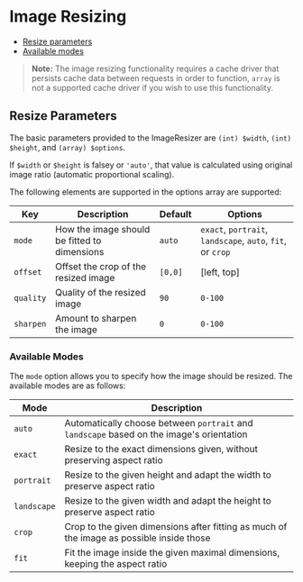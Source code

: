 # Image Resizing

- [Resize parameters](#resize-parameters)
- [Available modes](#available-modes)
<!-- - [Resize sources](#resize-sources) -->

>**Note:** The image resizing functionality requires a cache driver that persists cache data between requests in order to function, `array` is not a supported cache driver if you wish to use this functionality.

<a name="resize-parameters"></a>
## Resize Parameters

The basic parameters provided to the ImageResizer are `(int) $width`, `(int) $height`, and `(array) $options`.

If `$width` or `$height` is falsey or `'auto'`, that value is calculated using original image ratio (automatic proportional scaling).

The following elements are supported in the options array are supported:

Key | Description | Default | Options
--- | --- | --- | ---
`mode` | How the image should be fitted to dimensions | `auto` | `exact`, `portrait`, `landscape`, `auto`, `fit`, or `crop`
`offset` | Offset the crop of the resized image | `[0,0]` | [left, top]
`quality` | Quality of the resized image | `90` | `0-100`
`sharpen` | Amount to sharpen the image | `0` | `0-100`

<a name="available-modes"></a>
### Available Modes

The `mode` option allows you to specify how the image should be resized. The available modes are as follows:

Mode | Description
--- | ---
`auto` | Automatically choose between `portrait` and `landscape` based on the image's orientation
`exact` | Resize to the exact dimensions given, without preserving aspect ratio
`portrait` | Resize to the given height and adapt the width to preserve aspect ratio
`landscape` | Resize to the given width and adapt the height to preserve aspect ratio
`crop` | Crop to the given dimensions after fitting as much of the image as possible inside those
`fit` | Fit the image inside the given maximal dimensions, keeping the aspect ratio

<!--
<a name="resize-sources"></a>
## Resize sources

The available sources that images can be resized from are as follows:

- Plugins
- Themes
- Media Library
- Uploads Directory
- Models that extend the `\October\Rain\Database\Attach\File` model

Available sources can be extended by listening to the [`system.resizer.getAvailableSources` event](../api/system/resizer/getavailablesources)
-->
